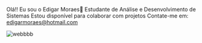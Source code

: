 
Olá!! Eu sou o Edigar Moraes👋
Estudante de Análise e Desenvolvimento de Sistemas 
Estou disponível para colaborar com projetos
Contate-me em: edigarmoraes@hotmail.com



![webbbb](https://user-images.githubusercontent.com/113651285/224567923-18b8fec7-081a-442b-af56-80589f0f43e9.gif)
